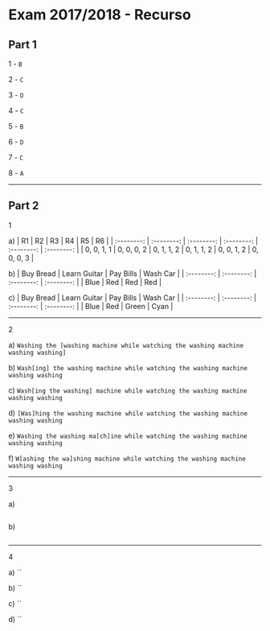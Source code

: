 # Exam 2017/2018 - Recurso

## Part 1

1 - `B`

2 - `C`

3 - `D`

4 - `C`

5 - `B`

6 - `D`

7 - `C`

8 - `A`

---

## Part 2

1

a) 
| R1 | R2 | R3 | R4 | R5 | R6 |
| :--------: | :--------: | :--------: | :--------: | :--------: | :--------: |
| 0, 0, 1, 1 | 0, 0, 0, 2 | 0, 1, 1, 2 | 0, 1, 1, 2 | 0, 0, 1, 2 | 0, 0, 0, 3 |

b) 
| Buy Bread | Learn Guitar | Pay Bills | Wash Car |
| :--------: | :--------: | :--------: | :--------: |
| Blue | Red | Red | Red |

c) 
| Buy Bread | Learn Guitar | Pay Bills | Wash Car |
| :--------: | :--------: | :--------: | :--------: |
| Blue | Red | Green | Cyan |

---

2

a) `Washing the [washing machine while watching the washing machine washing washing]`

b) `Wash[ing] the washing machine while watching the washing machine washing washing`

c) `Wash[ing the washing] machine while watching the washing machine washing washing`

d) `[Was]hing the washing machine while watching the washing machine washing washing`

e) `Washing the washing ma[ch]ine while watching the washing machine washing washing`

f) `W[ashing the wa]shing machine while watching the washing machine washing washing`

---

3

a) 
```js

```

b)
```js

```
---

4

a) ``

b) ``

c) ``

d) ``

